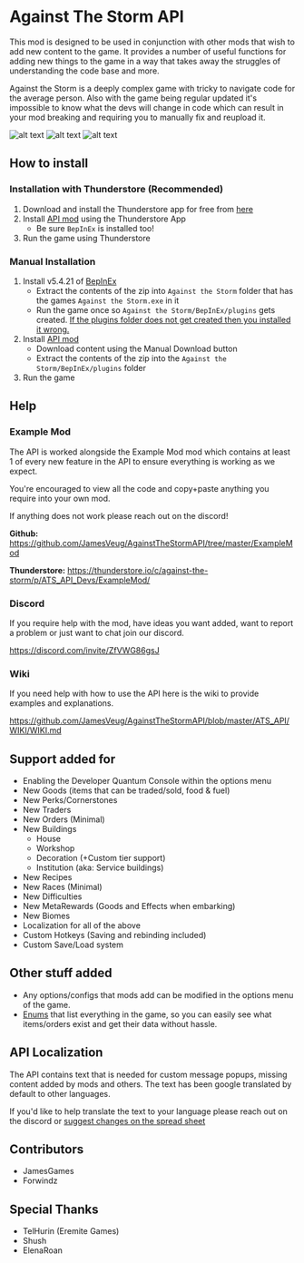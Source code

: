 # Against The Storm API

This mod is designed to be used in conjunction with other mods that wish to add new content to the game. 
It provides a number of useful functions for adding new things to the game in a way that takes away the struggles of understanding the code base and more.

Against the Storm is a deeply complex game with tricky to navigate code for the average person. Also with the game being regular updated it's impossible to know what the devs will change in code which can result in your mod breaking and requiring you to manually fix and reupload it.


![alt text](https://github.com/JamesVeug/AgainstTheStormAPI/blob/master/Github/CustomKeyBindings.png?raw=true "Custom Keybindings")
![alt text](https://github.com/JamesVeug/AgainstTheStormAPI/blob/master/Github/ModsTab.png?raw=true "Mods tab for adjustable values")
![alt text](https://github.com/JamesVeug/AgainstTheStormAPI/blob/master/Github/ConsoleExample.png?raw=true "Developer Console available form the menu")


## How to install

### Installation with Thunderstore (Recommended)
1. Download and install the Thunderstore app for free from [here](https://thunderstore.io/)
2. Install [API mod](https://thunderstore.io/c/against-the-storm/p/ATS_API_Devs/API/) using the Thunderstore App
   - Be sure `BepInEx` is installed too!
3. Run the game using Thunderstore


### Manual Installation
1. Install v5.4.21 of [BepInEx](https://github.com/BepInEx/BepInEx/releases/tag/v5.4.21)
   - Extract the contents of the zip into `Against the Storm` folder that has the games `Against the Storm.exe` in it
   - Run the game once so `Against the Storm/BepInEx/plugins` gets created. [If the plugins folder does not get created then you installed it wrong.](https://docs.bepinex.dev/articles/user_guide/installation/index.html)
2. Install [API mod](https://thunderstore.io/c/against-the-storm/p/ATS_API_Devs/API/)
   - Download content using the Manual Download button
   - Extract the contents of the zip into the `Against the Storm/BepInEx/plugins` folder
3. Run the game


## Help

### Example Mod
The API is worked alongside the Example Mod mod which contains at least 1 of every new feature in the API to ensure everything is working as we expect.

You're encouraged to view all the code and copy+paste anything you require into your own mod.

If anything does not work please reach out on the discord!

**Github:** https://github.com/JamesVeug/AgainstTheStormAPI/tree/master/ExampleMod

**Thunderstore:** https://thunderstore.io/c/against-the-storm/p/ATS_API_Devs/ExampleMod/


### Discord
If you require help with the mod, have ideas you want added, want to report a problem or just want to chat join our discord.
    
https://discord.com/invite/ZfVWG86gsJ


### Wiki
If you need help with how to use the API here is the wiki to provide examples and explanations.

https://github.com/JamesVeug/AgainstTheStormAPI/blob/master/ATS_API/WIKI/WIKI.md


## Support added for
- Enabling the Developer Quantum Console within the options menu
- New Goods (items that can be traded/sold, food & fuel)
- New Perks/Cornerstones
- New Traders
- New Orders (Minimal)
- New Buildings
  - House
  - Workshop
  - Decoration (+Custom tier support)
  - Institution (aka: Service buildings)
- New Recipes
- New Races (Minimal)
- New Difficulties
- New MetaRewards (Goods and Effects when embarking)
- New Biomes
- Localization for all of the above
- Custom Hotkeys (Saving and rebinding included)
- Custom Save/Load system

## Other stuff added
- Any options/configs that mods add can be modified in the options menu of the game.
- [Enums](https://github.com/JamesVeug/AgainstTheStormAPI/tree/master/ATS_API/Scripts/Helpers/Enums) that list everything in the game, so you can easily see what items/orders exist and get their data without hassle.

## API Localization
The API contains text that is needed for custom message popups, missing content added by mods and others. The text has been google translated by default to other languages. 

If you'd like to help translate the text to your language please reach out on the discord or [suggest changes on the spread sheet](https://docs.google.com/spreadsheets/d/1KeU4Dr45S2l7VQ2XEi_8hwKSiZ3IZE3LHkTP5aZA7IU/edit?usp=sharing) 

## Contributors
- JamesGames
- Forwindz


## Special Thanks
- TelHurin (Eremite Games)
- Shush
- ElenaRoan
